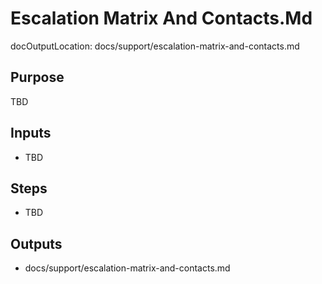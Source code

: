 # Escalation Matrix And Contacts.Md

docOutputLocation: docs/support/escalation-matrix-and-contacts.md

## Purpose

TBD

## Inputs

- TBD

## Steps

- TBD

## Outputs

- docs/support/escalation-matrix-and-contacts.md
